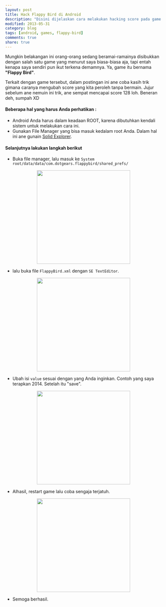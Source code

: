 ```yaml
---
layout: post
title: Hack Flappy Bird di Android
description: "Disini dijelaskan cara melakukan hacking score pada game Flappy Bird untuk Android."
modified: 2013-05-31
category: blog
tags: [android, games, flappy-bird]
comments: true
share: true
---
```


Mungkin belakangan ini orang-orang sedang beramai-ramainya disibukkan dengan salah satu game yang menurut saya biasa-biasa aja, tapi entah kenapa saya sendiri pun ikut terkena demamnya. Ya, game itu bernama **"Flappy Bird"**.

Terkait dengan game tersebut, dalam postingan ini ane coba kasih trik gimana caranya mengubah score yang kita peroleh tanpa bermain. Jujur sebelum ane nemuin ini trik, ane sempat mencapai score 128 loh. Beneran deh, sumpah XD

#### Beberapa hal yang harus Anda perhatikan :

 - Android Anda harus dalam keadaan ROOT, karena dibutuhkan kendali sistem untuk melakukan cara ini.
 - Gunakan File Manager yang bisa masuk kedalam root Anda. Dalam hal ini ane gunain [Solid Explorer](https://play.google.com/store/apps/details?id=pl.solidexplorer&hl=in).

#### Selanjutnya lakukan langkah berikut

 * Buka file manager, lalu masuk ke `System root/data/data/com.dotgears.flappybird/shared_prefs/`

<center>
	<a href="{{ site.url }}/assets/post/2014-02-04-hack-flappy-bird-di-android-1.jpg" target="_blank"> 
		<img src="{{ site.url }}/assets/post/2014-02-04-hack-flappy-bird-di-android-1.jpg" width="300px"/>
	</a>
</center>

 * lalu buka file `FlappyBird.xml` dengan `SE TextEditor`.
 
<center>
	<a href="{{ site.url }}/assets/post/2014-02-04-hack-flappy-bird-di-android-2.jpg" target="_blank"> 
		<img src="{{ site.url }}/assets/post/2014-02-04-hack-flappy-bird-di-android-2.jpg" width="300px"/>
	</a>
</center>

 * Ubah isi `value` sesuai dengan yang Anda inginkan. Contoh yang saya terapkan 2014. Setelah itu "save".
 
<center>
	<a href="{{ site.url }}/assets/post/2014-02-04-hack-flappy-bird-di-android-3.jpg" target="_blank"> 
		<img src="{{ site.url }}/assets/post/2014-02-04-hack-flappy-bird-di-android-3.jpg" width="300px"/>
	</a>
</center>

 * Alhasil, restart game lalu coba sengaja terjatuh.
 
<center>
	<a href="{{ site.url }}/assets/post/2014-02-04-hack-flappy-bird-di-android-4.jpg" target="_blank"> 
		<img src="{{ site.url }}/assets/post/2014-02-04-hack-flappy-bird-di-android-4.jpg" width="300px"/>
	</a>
</center>

  * Semoga berhasil.